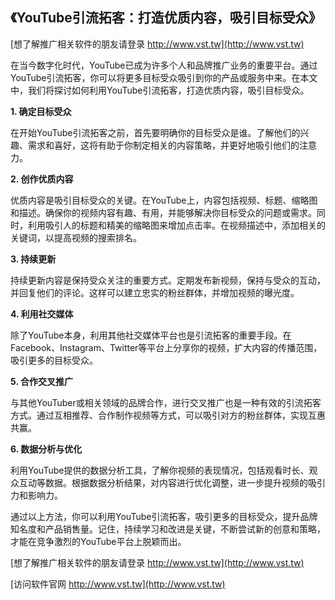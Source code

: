 ## **《YouTube引流拓客：打造优质内容，吸引目标受众》**

[想了解推广相关软件的朋友请登录 http://www.vst.tw](http://www.vst.tw)

在当今数字化时代，YouTube已成为许多个人和品牌推广业务的重要平台。通过YouTube引流拓客，你可以将更多目标受众吸引到你的产品或服务中来。在本文中，我们将探讨如何利用YouTube引流拓客，打造优质内容，吸引目标受众。

**1. 确定目标受众**

在开始YouTube引流拓客之前，首先要明确你的目标受众是谁。了解他们的兴趣、需求和喜好，这将有助于你制定相关的内容策略，并更好地吸引他们的注意力。

**2. 创作优质内容**

优质内容是吸引目标受众的关键。在YouTube上，内容包括视频、标题、缩略图和描述。确保你的视频内容有趣、有用，并能够解决你目标受众的问题或需求。同时，利用吸引人的标题和精美的缩略图来增加点击率。在视频描述中，添加相关的关键词，以提高视频的搜索排名。

**3. 持续更新**

持续更新内容是保持受众关注的重要方式。定期发布新视频，保持与受众的互动，并回复他们的评论。这样可以建立忠实的粉丝群体，并增加视频的曝光度。

**4. 利用社交媒体**

除了YouTube本身，利用其他社交媒体平台也是引流拓客的重要手段。在Facebook、Instagram、Twitter等平台上分享你的视频，扩大内容的传播范围，吸引更多的目标受众。

**5. 合作交叉推广**

与其他YouTuber或相关领域的品牌合作，进行交叉推广也是一种有效的引流拓客方式。通过互相推荐、合作制作视频等方式，可以吸引对方的粉丝群体，实现互惠共赢。

**6. 数据分析与优化**

利用YouTube提供的数据分析工具，了解你视频的表现情况，包括观看时长、观众互动等数据。根据数据分析结果，对内容进行优化调整，进一步提升视频的吸引力和影响力。

通过以上方法，你可以利用YouTube引流拓客，吸引更多的目标受众，提升品牌知名度和产品销售量。记住，持续学习和改进是关键，不断尝试新的创意和策略，才能在竞争激烈的YouTube平台上脱颖而出。

[想了解推广相关软件的朋友请登录 http://www.vst.tw](http://www.vst.tw)


[访问软件官网 http://www.vst.tw](http://www.vst.tw)
